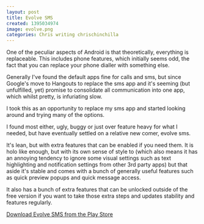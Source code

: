 ```yaml
---
layout: post
title: Evolve SMS
created: 1395034974
image: evolve.png
categories: Chris writing chrischinchilla
---
```


One of the peculiar aspects of Android is that theoretically, everything is replaceable. This includes phone features, which initially seems odd, the fact that you can replace your phone dialler with something else.

Generally I've found the default apps fine for calls and sms, but since Google's move to Hangouts to replace the sms app and it's seeming (but unfulfilled, yet) promise to consolidate all communication into one app, which whilst pretty, is infuriating slow.

I took this as an opportunity to replace my sms app and started looking around and trying many of the options.

I found most either, ugly, buggy or just over feature heavy for what I needed, but have eventually settled on a relative new comer, evolve sms.

It's lean, but with extra features that can be enabled if you need them. It is holo like enough, but with its own sense of style to (which also means it has an annoying tendency to ignore some visual settings such as text highlighting and notification settings from other 3rd party apps) but that aside it's stable and comes with a bunch of generally useful features such as quick preview popups and quick message access.

It also has a bunch of extra features that can be unlocked outside of the free version if you want to take those extra steps and updates stability and features regularly. 

<a href="https://play.google.com/store/apps/details?id=com.klinker.android.evolve_sms" target="_blank">Download Evolve SMS from the Play Store</a>

